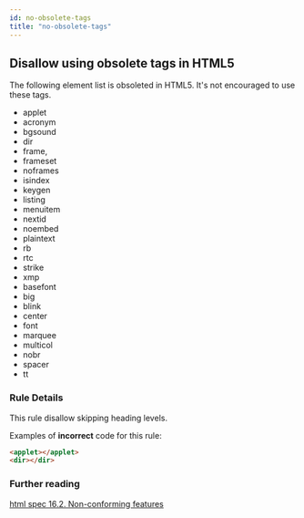 ```yaml
---
id: no-obsolete-tags
title: "no-obsolete-tags"
---
```


## Disallow using obsolete tags in HTML5

The following element list is obsoleted in HTML5.
It's not encouraged to use these tags.

- applet
- acronym
- bgsound
- dir
- frame,
- frameset
- noframes
- isindex
- keygen
- listing
- menuitem
- nextid
- noembed
- plaintext
- rb
- rtc
- strike
- xmp
- basefont
- big
- blink
- center
- font
- marquee
- multicol
- nobr
- spacer
- tt

### Rule Details

This rule disallow skipping heading levels.

Examples of **incorrect** code for this rule:

```html
<applet></applet>
<dir></dir>
```

### Further reading

[html spec 16.2. Non-conforming features](https://html.spec.whatwg.org/#non-conforming-features)
